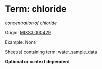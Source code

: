 # Term: chloride

*concentration of chloride*

Origin: [MIXS:0000429](https://w3id.org/mixs/0000429)

Example: None

Sheet(s) containing term: water_sample_data

**Optional or context dependent**